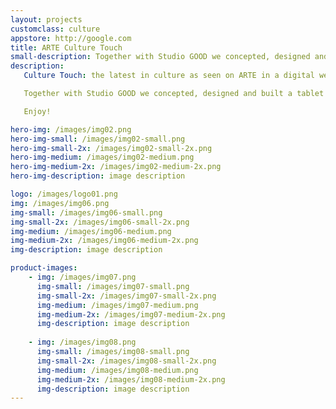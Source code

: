 ```yaml
---
layout: projects
customclass: culture
appstore: http://google.com
title: ARTE Culture Touch
small-description: Together with Studio GOOD we concepted, designed and built a tablet magazine for ARTE to promote the great culture content available on ARTE.
description:
   Culture Touch: the latest in culture as seen on ARTE in a digital weekly magazine. Every Friday, Culture Touch brings a selection of the most interesting exhibitions, shows, films, books, albums and events to keep you up to date with everything that's happening in the world of culture.

   Together with Studio GOOD we concepted, designed and built a tablet magazine for ARTE to promote the great culture content available on ARTE. In addition to the app we also built a backend for letting the editors create the beautiful multimedia issues that make up Culture Touch.

   Enjoy!

hero-img: /images/img02.png
hero-img-small: /images/img02-small.png
hero-img-small-2x: /images/img02-small-2x.png
hero-img-medium: /images/img02-medium.png
hero-img-medium-2x: /images/img02-medium-2x.png
hero-img-description: image description

logo: /images/logo01.png
img: /images/img06.png
img-small: /images/img06-small.png
img-small-2x: /images/img06-small-2x.png
img-medium: /images/img06-medium.png
img-medium-2x: /images/img06-medium-2x.png
img-description: image description

product-images:
    - img: /images/img07.png
      img-small: /images/img07-small.png
      img-small-2x: /images/img07-small-2x.png
      img-medium: /images/img07-medium.png
      img-medium-2x: /images/img07-medium-2x.png
      img-description: image description
      
    - img: /images/img08.png
      img-small: /images/img08-small.png
      img-small-2x: /images/img08-small-2x.png
      img-medium: /images/img08-medium.png
      img-medium-2x: /images/img08-medium-2x.png
      img-description: image description
---
```

